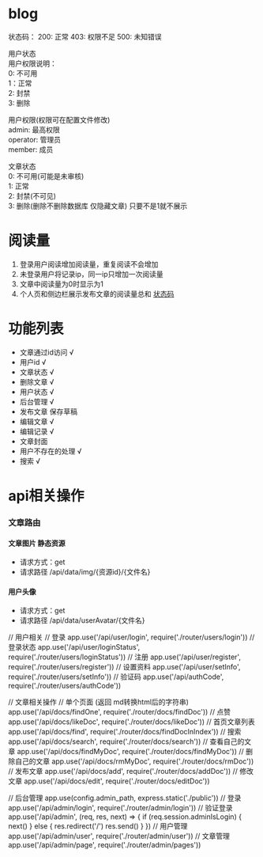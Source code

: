 # blog

状态码：
200: 正常
403: 权限不足
500: 未知错误


用户状态  
用户权限说明：  
0: 不可用  
1：正常  
2: 封禁  
3: 删除

用户权限(权限可在配置文件修改)  
admin: 最高权限   
operator: 管理员  
member: 成员  


文章状态  
0: 不可用(可能是未审核)  
1: 正常  
2: 封禁(不可见)  
3: 删除(删除不删除数据库 仅隐藏文章)
只要不是1就不展示

# 阅读量
1. 登录用户阅读增加阅读量，重复阅读不会增加  
1. 未登录用户将记录ip，同一ip只增加一次阅读量  
1. 文章中阅读量为0时显示为1  
1. 个人页和侧边栏展示发布文章的阅读量总和
[状态码](https://github.com/litfa/wiki-daemon/wiki/%E7%8A%B6%E6%80%81%E7%A0%81%E5%8F%8A%E7%94%A8%E6%88%B7%E7%8A%B6%E6%80%81%E8%AF%B4%E6%98%8E)

# 功能列表
- 文章通过id访问 √
- 用户id √
- 文章状态 √
- 删除文章 √
- 用户状态 √
- 后台管理 √
- 发布文章 保存草稿
- 编辑文章 √
- 编辑记录 √
- 文章封面
- 用户不存在的处理 √
- 搜索 √


# api相关操作
### 文章路由

#### 文章图片 静态资源
- 请求方式：get
- 请求路径 /api/data/img/{资源id}/{文件名}


#### 用户头像
- 请求方式：get
- 请求路径 /api/data/userAvatar/{文件名}




// 用户相关
// 登录
app.use('/api/user/login', require('./router/users/login'))
// 登录状态
app.use('/api/user/loginStatus', require('./router/users/loginStatus'))
// 注册
app.use('/api/user/register', require('./router/users/register'))
// 设置资料
app.use('/api/user/setInfo', require('./router/users/setInfo'))
// 验证码
app.use('/api/authCode', require('./router/users/authCode'))

// 文章相关操作
// 单个页面  (返回 md转换html后的字符串)
app.use('/api/docs/findOne', require('./router/docs/findDoc'))
// 点赞
app.use('/api/docs/likeDoc', require('./router/docs/likeDoc'))
// 首页文章列表
app.use('/api/docs/find', require('./router/docs/findDocInIndex'))
// 搜索
app.use('/api/docs/search', require('./router/docs/search'))
// 查看自己的文章
app.use('/api/docs/findMyDoc', require('./router/docs/findMyDoc'))
// 删除自己的文章
app.use('/api/docs/rmMyDoc', require('./router/docs/rmDoc'))
// 发布文章
app.use('/api/docs/add', require('./router/docs/addDoc'))
// 修改文章
app.use('/api/docs/edit', require('./router/docs/editDoc'))

// 后台管理
app.use(config.admin_path, express.static('./public'))
// 登录
app.use('/api/admin/login', require('./router/admin/login'))
// 验证登录
app.use('/api/admin', (req, res, next) => {
  if (req.session.adminIsLogin) {
    next()
  } else {
    res.redirect('/')
    res.send()
  }
})
// 用户管理
app.use('/api/admin/user', require('./router/admin/user'))
// 文章管理
app.use('/api/admin/page', require('./router/admin/pages'))